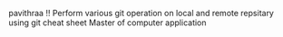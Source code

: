 pavithraa !!
Perform various git operation on local and remote repsitary using git cheat sheet
Master of computer application
